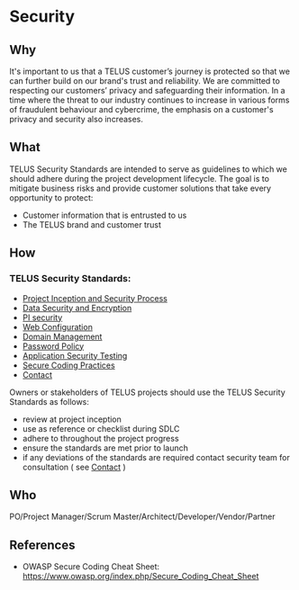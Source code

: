 # Security

## Why

It's important to us that a TELUS customer’s journey is protected so that we can further build on our brand's trust and reliability. We are committed to respecting our customers’ privacy and safeguarding their information. In a time where the threat to our industry continues to increase in various forms of fraudulent behaviour and cybercrime, the emphasis on a customer's privacy and security also increases.
 
## What

TELUS Security Standards are intended to serve as guidelines to which we should adhere during the project development lifecycle. The goal is to mitigate business risks and provide customer solutions that take every opportunity to protect:
 
- Customer information that is entrusted to us
- The TELUS brand and customer trust

## How

### TELUS Security Standards:

- [Project Inception and Security Process](project-inception-and-security-process.md)
- [Data Security and Encryption](data-security-and-encryption.md)
- [PI security](PI-security.md)
- [Web Configuration](web-configuration.md)
- [Domain Management](domain-management.md)
- [Password Policy](password-policy.md)
- [Application Security Testing](app-sec-testing.md)
- [Secure Coding Practices](secure-coding-practices.md)
- [Contact](contact.md)

Owners or stakeholders of TELUS projects should use the TELUS Security Standards as follows:
- review at project inception
- use as reference or checklist during SDLC
- adhere to throughout the project progress
- ensure the standards are met prior to launch
- if any deviations of the standards are required contact security team for consultation ( see [Contact](contact.md) )

## Who

PO/Project Manager/Scrum Master/Architect/Developer/Vendor/Partner

## References

- OWASP Secure Coding Cheat Sheet:
https://www.owasp.org/index.php/Secure_Coding_Cheat_Sheet
